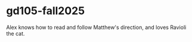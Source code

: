 # gd105-fall2025
Alex knows how to     read     and      follow  Matthew's direction,   and loves Ravioli the cat. 
